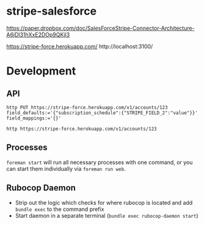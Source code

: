 # stripe-salesforce

https://paper.dropbox.com/doc/SalesForceStripe-Connector-Architecture-A6jDl31hXxE2DOp9QKjl3

https://stripe-force.herokuapp.com/
http://localhost:3100/

# Development

## API

```
http PUT https://stripe-force.herokuapp.com/v1/accounts/123 field_defaults:='{"subscription_schedule":{"STRIPE_FIELD_2":"value"}}' field_mappings:='{}'

http https://stripe-force.herokuapp.com/v1/accounts/123
```

## Processes

`foreman start` will run all necessary processes with one command, or you can start them individually via `foreman run web`.

## Rubocop Daemon

- Strip out the logic which checks for where rubocop is located and add `bundle exec` to the command prefix
- Start daemon in a separate terminal (`bundle exec rubocop-daemon start`)
